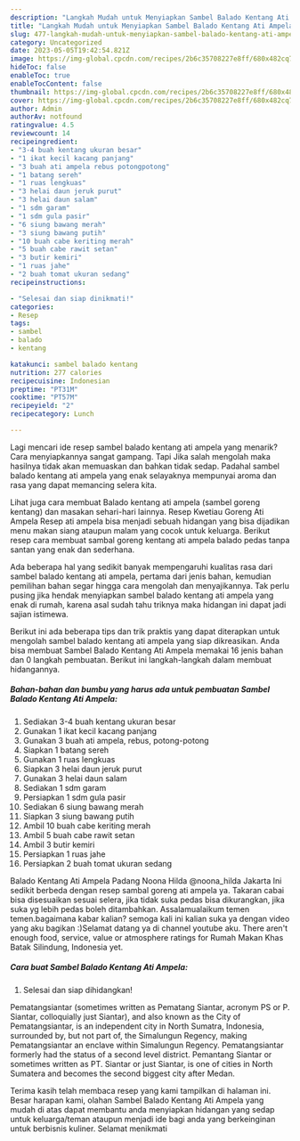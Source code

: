 ```yaml
---
description: "Langkah Mudah untuk Menyiapkan Sambel Balado Kentang Ati Ampela yang Enak Banget"
title: "Langkah Mudah untuk Menyiapkan Sambel Balado Kentang Ati Ampela yang Enak Banget"
slug: 477-langkah-mudah-untuk-menyiapkan-sambel-balado-kentang-ati-ampela-yang-enak-banget
category: Uncategorized
date: 2023-05-05T19:42:54.821Z
image: https://img-global.cpcdn.com/recipes/2b6c35708227e8ff/680x482cq70/sambel-balado-kentang-ati-ampela-foto-resep-utama.jpg
hideToc: false
enableToc: true
enableTocContent: false
thumbnail: https://img-global.cpcdn.com/recipes/2b6c35708227e8ff/680x482cq70/sambel-balado-kentang-ati-ampela-foto-resep-utama.jpg
cover: https://img-global.cpcdn.com/recipes/2b6c35708227e8ff/680x482cq70/sambel-balado-kentang-ati-ampela-foto-resep-utama.jpg
author: Admin
authorAv: notfound
ratingvalue: 4.5
reviewcount: 14
recipeingredient:
- "3-4 buah kentang ukuran besar"
- "1 ikat kecil kacang panjang"
- "3 buah ati ampela rebus potongpotong"
- "1 batang sereh"
- "1 ruas lengkuas"
- "3 helai daun jeruk purut"
- "3 helai daun salam"
- "1 sdm garam"
- "1 sdm gula pasir"
- "6 siung bawang merah"
- "3 siung bawang putih"
- "10 buah cabe keriting merah"
- "5 buah cabe rawit setan"
- "3 butir kemiri"
- "1 ruas jahe"
- "2 buah tomat ukuran sedang"
recipeinstructions:

- "Selesai dan siap dinikmati!"
categories:
- Resep
tags:
- sambel
- balado
- kentang

katakunci: sambel balado kentang 
nutrition: 277 calories
recipecuisine: Indonesian
preptime: "PT31M"
cooktime: "PT57M"
recipeyield: "2"
recipecategory: Lunch

---
```



Lagi mencari ide resep sambel balado kentang ati ampela yang menarik? Cara menyiapkannya sangat gampang. Tapi Jika salah mengolah maka hasilnya tidak akan memuaskan dan bahkan tidak sedap. Padahal sambel balado kentang ati ampela yang enak selayaknya mempunyai aroma dan rasa yang dapat memancing selera kita.


Lihat juga cara membuat Balado kentang ati ampela (sambel goreng kentang) dan masakan sehari-hari lainnya. Resep Kwetiau Goreng Ati Ampela Resep ati ampela bisa menjadi sebuah hidangan yang bisa dijadikan menu makan siang ataupun malam yang cocok untuk keluarga. Berikut resep cara membuat sambal goreng kentang ati ampela balado pedas tanpa santan yang enak dan sederhana.

Ada beberapa hal yang sedikit banyak mempengaruhi kualitas rasa dari sambel balado kentang ati ampela, pertama dari jenis bahan, kemudian pemilihan bahan segar hingga cara mengolah dan menyajikannya. Tak perlu pusing jika hendak menyiapkan sambel balado kentang ati ampela yang enak di rumah, karena asal sudah tahu triknya maka hidangan ini dapat jadi sajian istimewa.


Berikut ini ada beberapa tips dan trik praktis yang dapat diterapkan untuk mengolah sambel balado kentang ati ampela yang siap dikreasikan. Anda bisa membuat Sambel Balado Kentang Ati Ampela memakai 16 jenis bahan dan 0 langkah pembuatan. Berikut ini langkah-langkah dalam membuat hidangannya.

<!--inarticleads1-->

##### Bahan-bahan dan bumbu yang harus ada untuk pembuatan Sambel Balado Kentang Ati Ampela:

1. Sediakan 3-4 buah kentang ukuran besar
1. Gunakan 1 ikat kecil kacang panjang
1. Gunakan 3 buah ati ampela, rebus, potong-potong
1. Siapkan 1 batang sereh
1. Gunakan 1 ruas lengkuas
1. Siapkan 3 helai daun jeruk purut
1. Gunakan 3 helai daun salam
1. Sediakan 1 sdm garam
1. Persiapkan 1 sdm gula pasir
1. Sediakan 6 siung bawang merah
1. Siapkan 3 siung bawang putih
1. Ambil 10 buah cabe keriting merah
1. Ambil 5 buah cabe rawit setan
1. Ambil 3 butir kemiri
1. Persiapkan 1 ruas jahe
1. Persiapkan 2 buah tomat ukuran sedang


Balado Kentang Ati Ampela Padang Noona Hilda @noona_hilda Jakarta Ini sedikit berbeda dengan resep sambal goreng ati ampela ya. Takaran cabai bisa disesuaikan sesuai selera, jika tidak suka pedas bisa dikurangkan, jika suka yg lebih pedas boleh ditambahkan. Assalamualaikum temen temen.bagaimana kabar kalian? semoga kali ini kalian suka ya dengan video yang aku bagikan :)Selamat datang ya di channel youtube aku. There aren&#39;t enough food, service, value or atmosphere ratings for Rumah Makan Khas Batak Silindung, Indonesia yet. 

<!--inarticleads2-->

##### Cara buat Sambel Balado Kentang Ati Ampela:


1. Selesai dan siap dihidangkan!

Pematangsiantar (sometimes written as Pematang Siantar, acronym PS or P. Siantar, colloquially just Siantar), and also known as the City of Pematangsiantar, is an independent city in North Sumatra, Indonesia, surrounded by, but not part of, the Simalungun Regency, making Pematangsiantar an enclave within Simalungun Regency. Pematangsiantar formerly had the status of a second level district. Pemantang Siantar or sometimes written as PT. Siantar or just Siantar, is one of cities in North Sumatera and becomes the second biggest city after Medan. 

Terima kasih telah membaca resep yang kami tampilkan di halaman ini. Besar harapan kami, olahan Sambel Balado Kentang Ati Ampela yang mudah di atas dapat membantu anda menyiapkan hidangan yang sedap untuk keluarga/teman ataupun menjadi ide bagi anda yang berkeinginan untuk berbisnis kuliner. Selamat menikmati
